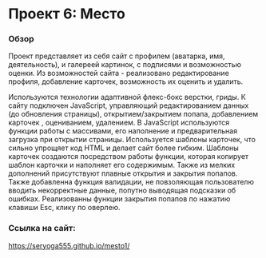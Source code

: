 # Проект 6: Место

### Обзор
Проект представляет из себя сайт с профилем (аватарка, имя, деятельность), 
и галереей картинок, с подписями и возможностью оценки.
Из возможностей сайта - реализовано редактирование профиля, добавление карточек, возможность их оценить и удалить.

Используются технологии адаптивной флекс-бокс верстки, гриды. К сайту подключен
JavaScript, управляющий редактированием данных (до обновления страницы), открытием/закрытием попапа, добавлением карточек
, оцениванием, удалением. В JavaScript используются функции работы с массивами, его наполнение и предварительная загрузка при открытии страницы.
Используется шаблоны карточек, что сильно упрощяет код HTML и делает сайт более гибким. Шаблоны карточек создаются посредством работы функции,
которая копирует шаблон карточки и наполняет его содержимым. Также из мелких дополнений присутствуют плавные открытия и закрытия попапов.
Также добавленна функция валидации, не повзоляющая пользователю вводить некорректные данные, попутно выводящая подсказки об ошибках.
Реализованны функции закрытия попапов по нажатию клавиши Esc, клику по оверлею.

### Ссылка на сайт:
https://seryoga555.github.io/mesto1/